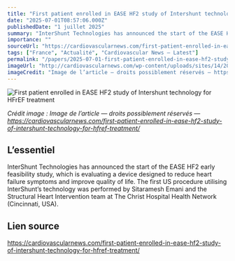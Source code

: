 ```yaml
---
title: "First patient enrolled in EASE HF2 study of Intershunt technology for HFrEF treatment"
date: "2025-07-01T08:57:06.000Z"
publishedDate: "1 juillet 2025"
summary: "InterShunt Technologies has announced the start of the EASE HF2 early feasibility study, which is evaluating a device designed to reduce heart failure symptoms and improve quality of life. The first US procedure utilising InterShunt&#8217;s technology was performed by Sitaramesh Emani and the Structural Heart Intervention team at The Christ Hospital Health Network (Cincinnati, USA)."
importance: ""
sourceUrl: "https://cardiovascularnews.com/first-patient-enrolled-in-ease-hf2-study-of-intershunt-technology-for-hfref-treatment/"
tags: ["France", "Actualité", "Cardiovascular News — Latest"]
permalink: "/papers/2025-07-01-first-patient-enrolled-in-ease-hf2-study-of-intershunt-technology-for-hfref-treatment"
imageUrl: "http://cardiovascularnews.com/wp-content/uploads/sites/14/2020/08/Medical-students-1024x768-1.jpeg"
imageCredit: "Image de l’article — droits possiblement réservés — https://cardiovascularnews.com/first-patient-enrolled-in-ease-hf2-study-of-intershunt-technology-for-hfref-treatment/"
---
```


![First patient enrolled in EASE HF2 study of Intershunt technology for HFrEF treatment](http://cardiovascularnews.com/wp-content/uploads/sites/14/2020/08/Medical-students-1024x768-1.jpeg)

*Crédit image : Image de l’article — droits possiblement réservés — https://cardiovascularnews.com/first-patient-enrolled-in-ease-hf2-study-of-intershunt-technology-for-hfref-treatment/*

## L’essentiel

InterShunt Technologies has announced the start of the EASE HF2 early feasibility study, which is evaluating a device designed to reduce heart failure symptoms and improve quality of life. The first US procedure utilising InterShunt&#8217;s technology was performed by Sitaramesh Emani and the Structural Heart Intervention team at The Christ Hospital Health Network (Cincinnati, USA).

## Lien source

https://cardiovascularnews.com/first-patient-enrolled-in-ease-hf2-study-of-intershunt-technology-for-hfref-treatment/
